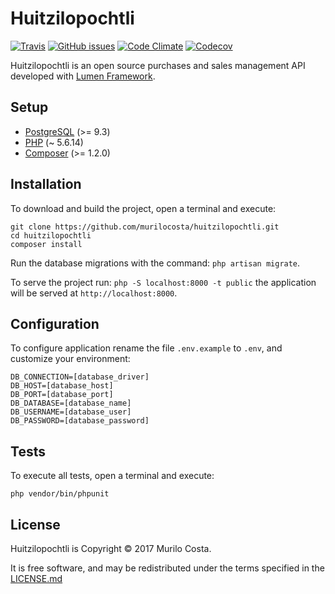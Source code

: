 # Huitzilopochtli

[![Travis](https://img.shields.io/travis/murilocosta/huitzilopochtli.svg?style=flat-square)](https://travis-ci.org/murilocosta/huitzilopochtli)
[![GitHub issues](https://img.shields.io/github/issues/murilocosta/huitzilopochtli.svg?style=flat-square)](https://github.com/murilocosta/huitzilopochtli/issues)
[![Code Climate](https://img.shields.io/codeclimate/github/murilocosta/huitzilopochtli.svg?style=flat-square)](https://codeclimate.com/github/murilocosta/huitzilopochtli)
[![Codecov](https://img.shields.io/codecov/c/github/murilocosta/huitzilopochtli.svg?style=flat-square)](https://codecov.io/gh/murilocosta/huitzilopochtli)

Huitzilopochtli is an open source purchases and sales management API developed with [Lumen Framework](https://lumen.laravel.com).

## Setup

- [PostgreSQL](http://www.postgresql.org) (>= 9.3)
- [PHP](http://php.net) (~ 5.6.14)
- [Composer](https://getcomposer.org/) (>= 1.2.0)

## Installation

To download and build the project, open a terminal and execute:

```
git clone https://github.com/murilocosta/huitzilopochtli.git
cd huitzilopochtli
composer install
```

Run the database migrations with the command: `php artisan migrate`.

To serve the project run: `php -S localhost:8000 -t public` the application will be served at `http://localhost:8000`.

## Configuration

To configure application rename the file `.env.example` to `.env`, and customize your environment:

```
DB_CONNECTION=[database_driver]
DB_HOST=[database_host]
DB_PORT=[database_port]
DB_DATABASE=[database_name]
DB_USERNAME=[database_user]
DB_PASSWORD=[database_password]
```

## Tests

To execute all tests, open a terminal and execute:

```
php vendor/bin/phpunit
```

## License

Huitzilopochtli is Copyright © 2017 Murilo Costa.

It is free software, and may be redistributed under the terms specified in the [LICENSE.md](LICENSE.md)
